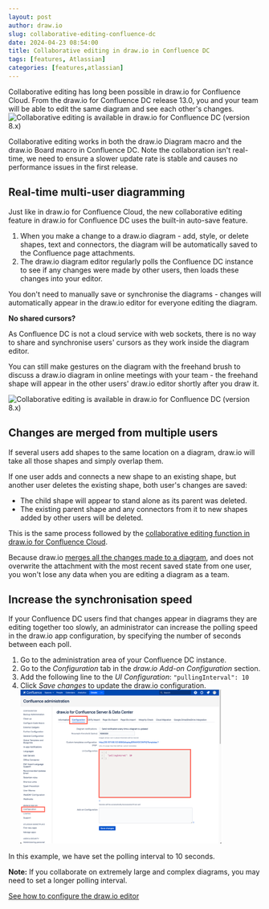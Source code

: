 ```yaml
---
layout: post
author: draw.io
slug: collaborative-editing-confluence-dc
date: 2024-04-23 08:54:00
title: Collaborative editing in draw.io in Confluence DC
tags: [features, Atlassian]
categories: [features,atlassian]
---
```


Collaborative editing has long been possible in draw.io for Confluence Cloud. From the draw.io for Confluence DC release 13.0, you and your team will be able to edit the same diagram and see each other's changes.
<br /><img src="/assets/img/blog/confluence-dc-collaborative-editing.gif" style="width=100%;max-width:600px;height:auto;" alt="Collaborative editing is available in draw.io for Confluence DC (version 8.x)">

Collaborative editing works in both the draw.io Diagram macro and the draw.io Board macro in Confluence DC. Note the collaboration isn't real-time, we need to ensure a slower update rate is stable and causes no performance issues in the first release.

## Real-time multi-user diagramming

Just like in draw.io for Confluence Cloud, the new collaborative editing feature in draw.io for Confluence DC uses the built-in auto-save feature. 

1. When you make a change to a draw.io diagram - add, style, or delete shapes, text and connectors, the diagram will be automatically saved to the Confluence page attachments.
2. The draw.io diagram editor regularly polls the Confluence DC instance to see if any changes were made by other users, then loads these changes into your editor.

You don't need to manually save or synchronise the diagrams - changes will automatically appear in the draw.io editor for everyone editing the diagram.

**No shared cursors?**

As Confluence DC is not a cloud service with web sockets, there is no way to share and synchronise users' cursors as they work inside the diagram editor. 

You can still make gestures on the diagram with the freehand brush to discuss a draw.io diagram in online meetings with your team - the freehand shape will appear in the other users' draw.io editor shortly after you draw it. 

<img src="/assets/img/blog/confluence-dc-collaborative-editing2.gif" style="width=100%;max-width:600px;height:auto;" alt="Collaborative editing is available in draw.io for Confluence DC (version 8.x)">

## Changes are merged from multiple users

If several users add shapes to the same location on a diagram, draw.io will take all those shapes and simply overlap them. 

If one user adds and connects a new shape to an existing shape, but another user deletes the existing shape, both user's changes are saved:
* The child shape will appear to stand alone as its parent was deleted.
* The existing parent shape and any connectors from it to new shapes added by other users will be deleted.

This is the same process followed by the [collaborative editing function in draw.io for Confluence Cloud](/blog/collaborative-editing-confluence-cloud.html). 

Because draw.io [merges all the changes made to a diagram](/blog/gliffy-vs-drawio.html), and does not overwrite the attachment with the most recent saved state from one user, you won't lose any data when you are editing a diagram as a team. 

## Increase the synchronisation speed

If your Confluence DC users find that changes appear in diagrams they are editing together too slowly, an administrator can increase the polling speed in the draw.io app configuration, by specifying the number of seconds between each poll. 

1. Go to the administration area of your Confluence DC instance. 
2. Go to the _Configuration_ tab in the _draw.io Add-on Configuration_ section. 
3. Add the following line to the _UI Configuration_: ``"pullingInterval": 10``
4. Click _Save changes_ to update the draw.io configuration.
<br /><img src="/assets/img/blog/confluence-dc-pulling-interval.png" style="width=100%;max-width:400px;height:auto;" alt="Set a faster polling interval for collaborative editing in Confluence DC 8.x via the app configuration in your Confluence administration">

In this example, we have set the polling interval to 10 seconds. 

**Note:** If you collaborate on extremely large and complex diagrams, you may need to set a longer polling interval. 

[See how to configure the draw.io editor](/doc/faq/configure-diagram-editor.html)